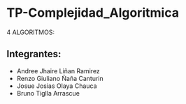 # TP-Complejidad_Algoritmica
4 ALGORITMOS:
## Integrantes:
- Andree Jhaire Liñan Ramirez
- Renzo Giuliano Ñaña Canturin
- Josue Josias Olaya Chauca
- Bruno Tiglla Arrascue

